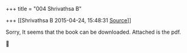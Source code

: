 +++
title = "004 Shrivathsa B"

+++
[[Shrivathsa B	2015-04-24, 15:48:31 [Source](https://groups.google.com/g/bvparishat/c/D5bTvYywTFo)]]



Sorry, It seems that the book can be downloaded. Attached is the pdf.  



